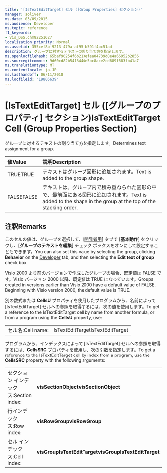 ```yaml
---
title: '[IsTextEditTarget] セル ([Group Properties] セクション)'
manager: soliver
ms.date: 03/09/2015
ms.audience: Developer
ms.topic: reference
f1_keywords:
- Vis_DSS.chm82251627
localization_priority: Normal
ms.assetid: 355cef8b-9213-479a-af95-b591f4bc51ad
description: グループに対するテキストの割り当て方を指定します。
ms.openlocfilehash: 65baf90254f6b213efea04739d8e4a66952b2856
ms.sourcegitcommit: 9d60cd82b5413446e5bc8ace2cd689f683fb41a7
ms.translationtype: MT
ms.contentlocale: ja-JP
ms.lasthandoff: 06/11/2018
ms.locfileid: "19805639"
---
```

# <a name="istextedittarget-cell-group-properties-section"></a><span data-ttu-id="ae8ee-103">[IsTextEditTarget] セル ([グループのプロパティ] セクション)</span><span class="sxs-lookup"><span data-stu-id="ae8ee-103">IsTextEditTarget Cell (Group Properties Section)</span></span>

<span data-ttu-id="ae8ee-104">グループに対するテキストの割り当て方を指定します。</span><span class="sxs-lookup"><span data-stu-id="ae8ee-104">Determines text assignment for a group.</span></span>
  
|<span data-ttu-id="ae8ee-105">**値**</span><span class="sxs-lookup"><span data-stu-id="ae8ee-105">**Value**</span></span>|<span data-ttu-id="ae8ee-106">**説明**</span><span class="sxs-lookup"><span data-stu-id="ae8ee-106">**Description**</span></span>|
|:-----|:-----|
|<span data-ttu-id="ae8ee-107">TRUE</span><span class="sxs-lookup"><span data-stu-id="ae8ee-107">TRUE</span></span>  <br/> |<span data-ttu-id="ae8ee-108">テキストはグループ図形に追加されます。</span><span class="sxs-lookup"><span data-stu-id="ae8ee-108">Text is added to the group shape.</span></span>  <br/> |
|<span data-ttu-id="ae8ee-109">FALSE</span><span class="sxs-lookup"><span data-stu-id="ae8ee-109">FALSE</span></span>  <br/> |<span data-ttu-id="ae8ee-110">テキストは、グループ内で積み重ねられた図形の中で、最前面にある図形に追加されます。</span><span class="sxs-lookup"><span data-stu-id="ae8ee-110">Text is added to the shape in the group at the top of the stacking order.</span></span>  <br/> |
   
## <a name="remarks"></a><span data-ttu-id="ae8ee-111">注釈</span><span class="sxs-lookup"><span data-stu-id="ae8ee-111">Remarks</span></span>

<span data-ttu-id="ae8ee-112">このセルの値は、グループを選択して、[[開発者用](run-in-developer-mode-display-the-developer-tab.md)] タブで [**基本動作**] をクリックし、[**グループのテキストを編集**] チェック ボックスをオンにして設定することもできます。</span><span class="sxs-lookup"><span data-stu-id="ae8ee-112">You can also set this value by selecting the group, clicking **Behavior** on the [Developer](run-in-developer-mode-display-the-developer-tab.md) tab, and then selecting the **Edit text of group** check box.</span></span> 
  
<span data-ttu-id="ae8ee-p101">Visio 2000 より前のバージョンで作成したグループの場合、既定値は FALSE です。Visio バージョン 2000 以降、既定値は TRUE になっています。</span><span class="sxs-lookup"><span data-stu-id="ae8ee-p101">Groups created in versions earlier than Visio 2000 have a default value of FALSE. Beginning with Visio version 2000, the default value is TRUE.</span></span> 
  
<span data-ttu-id="ae8ee-115">別の数式または **CellsU** プロパティを使用したプログラムから、名前によって [IsTextEditTarget] セルへの参照を取得するには、次の値を使用します。</span><span class="sxs-lookup"><span data-stu-id="ae8ee-115">To get a reference to the IsTextEditTarget cell by name from another formula, or from a program using the **CellsU** property, use:</span></span> 
  
|||
|:-----|:-----|
|<span data-ttu-id="ae8ee-116">セル名:</span><span class="sxs-lookup"><span data-stu-id="ae8ee-116">Cell name:</span></span>  <br/> |<span data-ttu-id="ae8ee-117">IsTextEditTarget</span><span class="sxs-lookup"><span data-stu-id="ae8ee-117">IsTextEditTarget</span></span>  <br/> |
   
<span data-ttu-id="ae8ee-118">プログラムから、インデックスによって [IsTextEditTarget] セルへの参照を取得するには、**CellsSRC** プロパティを使用し、次の引数を指定します。</span><span class="sxs-lookup"><span data-stu-id="ae8ee-118">To get a reference to the IsTextEditTarget cell by index from a program, use the **CellsSRC** property with the following arguments:</span></span> 
  
|||
|:-----|:-----|
|<span data-ttu-id="ae8ee-119">セクション インデックス:</span><span class="sxs-lookup"><span data-stu-id="ae8ee-119">Section index:</span></span>  <br/> |<span data-ttu-id="ae8ee-120">**visSectionObject**</span><span class="sxs-lookup"><span data-stu-id="ae8ee-120">**visSectionObject**</span></span> <br/> |
|<span data-ttu-id="ae8ee-121">行インデックス:</span><span class="sxs-lookup"><span data-stu-id="ae8ee-121">Row index:</span></span>  <br/> |<span data-ttu-id="ae8ee-122">**visRowGroup**</span><span class="sxs-lookup"><span data-stu-id="ae8ee-122">**visRowGroup**</span></span> <br/> |
|<span data-ttu-id="ae8ee-123">セル インデックス:</span><span class="sxs-lookup"><span data-stu-id="ae8ee-123">Cell index:</span></span>  <br/> |<span data-ttu-id="ae8ee-124">**visGroupIsTextEditTarget**</span><span class="sxs-lookup"><span data-stu-id="ae8ee-124">**visGroupIsTextEditTarget**</span></span> <br/> |
   

